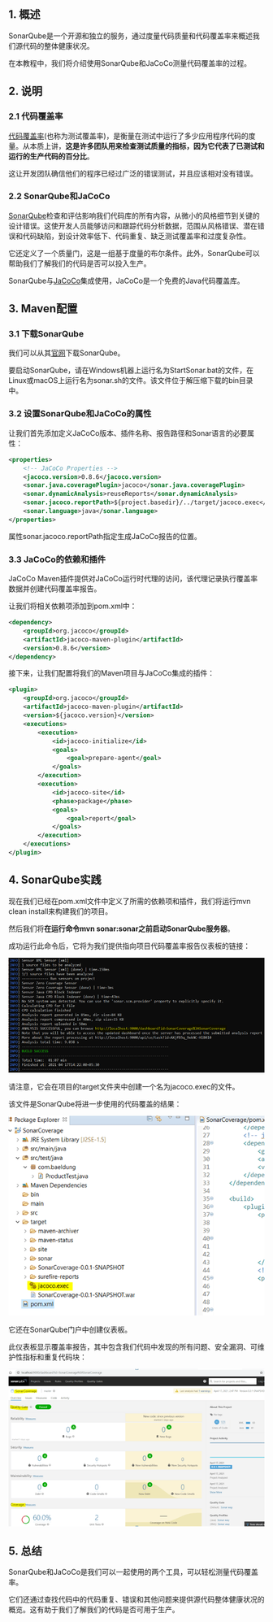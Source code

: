 ## 1. 概述

SonarQube是一个开源和独立的服务，通过度量代码质量和代码覆盖率来概述我们源代码的整体健康状况。

在本教程中，我们将介绍使用SonarQube和JaCoCo测量代码覆盖率的过程。

## 2. 说明

### 2.1 代码覆盖率

[代码覆盖率](https://www.baeldung.com/cs/code-coverage)(也称为测试覆盖率)，是衡量在测试中运行了多少应用程序代码的度量。从本质上讲，**这是许多团队用来检查测试质量的指标，因为它代表了已测试和运行的生产代码的百分比**。

这让开发团队确信他们的程序已经过广泛的错误测试，并且应该相对没有错误。

### 2.2 SonarQube和JaCoCo

[SonarQube](https://www.baeldung.com/sonar-qube)检查和评估影响我们代码库的所有内容，从微小的风格细节到关键的设计错误。这使开发人员能够访问和跟踪代码分析数据，范围从风格错误、潜在错误和代码缺陷，到设计效率低下、代码重复、缺乏测试覆盖率和过度复杂性。

它还定义了一个质量门，这是一组基于度量的布尔条件。此外，SonarQube可以帮助我们了解我们的代码是否可以投入生产。

SonarQube与[JaCoCo](https://www.baeldung.com/jacoco)集成使用，JaCoCo是一个免费的Java代码覆盖库。

## 3. Maven配置

### 3.1 下载SonarQube

我们可以从其[官网](https://www.sonarqube.org/downloads/)下载SonarQube。

要启动SonarQube，请在Windows机器上运行名为StartSonar.bat的文件，在Linux或macOS上运行名为sonar.sh的文件。该文件位于解压缩下载的bin目录中。

### 3.2 设置SonarQube和JaCoCo的属性

让我们首先添加定义JaCoCo版本、插件名称、报告路径和Sonar语言的必要属性：

```xml
<properties>
    <!-- JaCoCo Properties -->
    <jacoco.version>0.8.6</jacoco.version>
    <sonar.java.coveragePlugin>jacoco</sonar.java.coveragePlugin>
    <sonar.dynamicAnalysis>reuseReports</sonar.dynamicAnalysis>
    <sonar.jacoco.reportPath>${project.basedir}/../target/jacoco.exec</sonar.jacoco.reportPath>
    <sonar.language>java</sonar.language>
</properties>
```

属性sonar.jacoco.reportPath指定生成JaCoCo报告的位置。

### 3.3 JaCoCo的依赖和插件

JaCoCo Maven插件提供对JaCoCo运行时代理的访问，该代理记录执行覆盖率数据并创建代码覆盖率报告。

让我们将相关依赖项添加到pom.xml中：

```xml
<dependency>
    <groupId>org.jacoco</groupId> 
    <artifactId>jacoco-maven-plugin</artifactId>
    <version>0.8.6</version>
</dependency>
```

接下来，让我们配置将我们的Maven项目与JaCoCo集成的插件：

```xml
<plugin>
    <groupId>org.jacoco</groupId>
    <artifactId>jacoco-maven-plugin</artifactId>
    <version>${jacoco.version}</version>
    <executions>
        <execution>
            <id>jacoco-initialize</id>
            <goals>
                <goal>prepare-agent</goal>
            </goals>
        </execution>
        <execution>
            <id>jacoco-site</id>
            <phase>package</phase>
            <goals>
                <goal>report</goal>
            </goals>
        </execution>
    </executions>
</plugin>
```

## 4. SonarQube实践

现在我们已经在pom.xml文件中定义了所需的依赖项和插件，我们将运行mvn clean install来构建我们的项目。

然后我们将**在运行命令mvn sonar:sonar之前启动SonarQube服务器**。

成功运行此命令后，它将为我们提供指向项目代码覆盖率报告仪表板的链接：

<img src="../assets/img.png">

请注意，它会在项目的target文件夹中创建一个名为jacoco.exec的文件。

该文件是SonarQube将进一步使用的代码覆盖的结果：

<img src="../assets/img_1.png">

它还在SonarQube门户中创建仪表板。

此仪表板显示覆盖率报告，其中包含我们代码中发现的所有问题、安全漏洞、可维护性指标和重复代码块：

<img src="../assets/img_2.png">

## 5. 总结

SonarQube和JaCoCo是我们可以一起使用的两个工具，可以轻松测量代码覆盖率。

它们还通过查找代码中的代码重复、错误和其他问题来提供源代码整体健康状况的概览。这有助于我们了解我们的代码是否可用于生产。